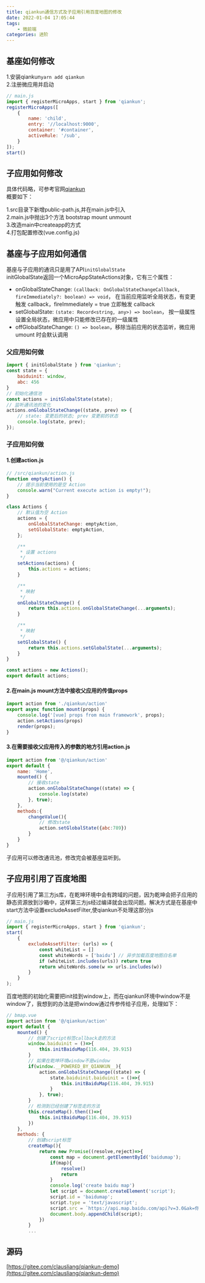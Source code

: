 ```yaml
---
title: qiankun通信方式及子应用引用百度地图的修改
date: 2022-01-04 17:05:44
tags: 
    - 微前端
categories: 进阶
---
```


## 基座如何修改
1.安装qiankun`yarn add qiankun`<br>
2.注册微应用并启动
```js
// main.js
import { registerMicroApps, start } from 'qiankun';
registerMicroApps([
    {
        name: 'child',
        entry: '//localhost:9000',
        container: '#container',
        activeRule: '/sub',
    }
]);
start()
```

## 子应用如何修改
具体代码略，可参考官网[qiankun](https://qiankun.umijs.org/zh) <br>概要如下：<br>

1.src目录下新增public-path.js,并在main.js中引入<br>
2.main.js中抛出3个方法 bootstrap mount unmount<br>
3.改造main中createapp的方式<br>
4.打包配置修改(vue.config.js)
## 基座与子应用如何通信
基座与子应用的通讯只是用了API`initGlobalState`<br>
initGlobalState返回一个MicroAppStateActions对象，它有三个属性：
-   onGlobalStateChange: `(callback: OnGlobalStateChangeCallback, fireImmediately?: boolean) => void`， 在当前应用监听全局状态，有变更触发 callback，fireImmediately = true 立即触发 callback
-   setGlobalState: `(state: Record<string, any>) => boolean`， 按一级属性设置全局状态，微应用中只能修改已存在的一级属性
-   offGlobalStateChange: `() => boolean`，移除当前应用的状态监听，微应用 umount 时会默认调用

### 父应用如何做
```js
import { initGlobalState } from 'qiankun';
const state = {
    baiduinit: window,
    abc: 456
}
// 初始化通信池
const actions = initGlobalState(state);
// 监听通讯池的变化
actions.onGlobalStateChange((state, prev) => {
    // state: 变更后的状态; prev 变更前的状态
    console.log(state, prev);
});
```
### 子应用如何做
#### 1.创建action.js
```js
// /src/qiankun/action.js
function emptyAction() {
    // 提示当前使用的是空 Action
    console.warn("Current execute action is empty!");
}

class Actions {
    // 默认值为空 Action
    actions = {
        onGlobalStateChange: emptyAction,
        setGlobalState: emptyAction,
    };

    /**
     * 设置 actions
     */
    setActions(actions) {
        this.actions = actions;
    }

    /**
     * 映射
     */
    onGlobalStateChange() {
        return this.actions.onGlobalStateChange(...arguments);
    }

    /**
     * 映射
     */
    setGlobalState() {
        return this.actions.setGlobalState(...arguments);
    }
}

const actions = new Actions();
export default actions;

```
#### 2.在main.js mount方法中接收父应用的传值props
```js
import action from './qiankun/action'
export async function mount(props) {
    console.log('[vue] props from main framework', props);
    action.setActions(props)
    render(props);
}
```
#### 3.在需要接收父应用传入的参数的地方引用action.js
```js
import action from '@/qiankun/action'
export default {
    name: 'Home',
    mounted() {
        // 接收state
        action.onGlobalStateChange((state) => {
            console.log(state)
        }, true);
    },
    methods:{
        changeValue(){
            // 修改state
            action.setGlobalState({abc:789})
        }
    }
}
```
子应用可以修改通讯池，修改完会被基座监听到。
## 子应用引用了百度地图
子应用引用了第三方js库，在乾坤环境中会有跨域的问题，因为乾坤会把子应用的静态资源放到沙箱中，这样第三方js经过编译就会出现问题。解决方式是在基座中start方法中设置excludeAssetFilter,使qiankun不处理这部分js
```js
// main.js
import { registerMicroApps, start } from 'qiankun';
start(
    {
        excludeAssetFilter: (urls) => {
            const whiteList = []
            const whiteWords = ['baidu'] // 异步加载百度地图白名单
            if (whiteList.includes(urls)) return true
            return whiteWords.some(w => urls.includes(w))
        }
    }
);
```
百度地图的初始化需要把init挂到window上，而在qiankun环境中window不是window了，我想到的办法是把window通过传参传给子应用，处理如下：
```js
// bmap.vue
import action from '@/qiankun/action'
export default {
    mounted() {
        // 创建了script标签callback走的方法
        window.baiduinit = ()=>{
            this.initBaiduMap(116.404, 39.915)
        }
        // 如果在乾坤环境window不是window
        if(window.__POWERED_BY_QIANKUN__){
            action.onGlobalStateChange((state) => {
                state.baiduinit.baiduinit = ()=>{
                    this.initBaiduMap(116.404, 39.915)
                }
            }, true);
        }
        // 检测到已经创建了标签走的方法
        this.createMap().then(()=>{
            this.initBaiduMap(116.404, 39.915)
        })
    },
    methods: {
        // 创建script标签
        createMap(){
            return new Promise((resolve,reject)=>{
                const map = document.getElementById('baidumap');
                if(map){
                    resolve()
                    return
                }
                console.log('create baidu map')
                let script = document.createElement('script');
                script.id = 'baidumap';
                script.type = 'text/javascript';
                script.src = `https://api.map.baidu.com/api?v=3.0&ak=你的ak&callback=baiduinit`;
                document.body.appendChild(script);
            })
        }
        ...
```
## 源码
[https://gitee.com/clausliang/qiankun-demo](https://gitee.com/clausliang/qiankun-demo)


